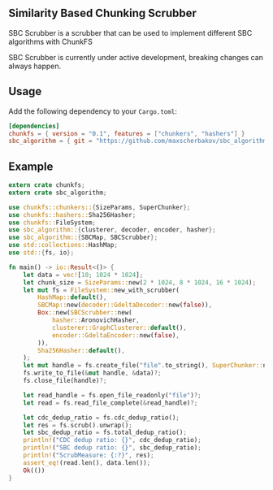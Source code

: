 ## Similarity Based Chunking Scrubber
SBC Scrubber is a scrubber that can be used to implement different SBC algorithms with ChunkFS

SBC Scrubber is currently under active development, breaking changes can always happen.

## Usage

Add the following dependency to your `Cargo.toml`:

```toml
[dependencies]
chunkfs = { version = "0.1", features = ["chunkers", "hashers"] }
sbc_algorithm = { git = "https://github.com/maxscherbakov/sbc_algorithm.git" }
```

## Example
	
```rust
extern crate chunkfs;
extern crate sbc_algorithm;

use chunkfs::chunkers::{SizeParams, SuperChunker};
use chunkfs::hashers::Sha256Hasher;
use chunkfs::FileSystem;
use sbc_algorithm::{clusterer, decoder, encoder, hasher};
use sbc_algorithm::{SBCMap, SBCScrubber};
use std::collections::HashMap;
use std::{fs, io};

fn main() -> io::Result<()> {
    let data = vec![10; 1024 * 1024];
    let chunk_size = SizeParams::new(2 * 1024, 8 * 1024, 16 * 1024);
    let mut fs = FileSystem::new_with_scrubber(
        HashMap::default(),
        SBCMap::new(decoder::GdeltaDecoder::new(false)),
        Box::new(SBCScrubber::new(
            hasher::AronovichHasher,
            clusterer::GraphClusterer::default(),
            encoder::GdeltaEncoder::new(false),
        )),
        Sha256Hasher::default(),
    );
    let mut handle = fs.create_file("file".to_string(), SuperChunker::new(chunk_size))?;
    fs.write_to_file(&mut handle, &data)?;
    fs.close_file(handle)?;

    let read_handle = fs.open_file_readonly("file")?;
    let read = fs.read_file_complete(&read_handle)?;

    let cdc_dedup_ratio = fs.cdc_dedup_ratio();
    let res = fs.scrub().unwrap();
    let sbc_dedup_ratio = fs.total_dedup_ratio();
    println!("CDC dedup ratio: {}", cdc_dedup_ratio);
    println!("SBC dedup ratio: {}", sbc_dedup_ratio);
    println!("ScrubMeasure: {:?}", res);
    assert_eq!(read.len(), data.len());
    Ok(())
}
```
